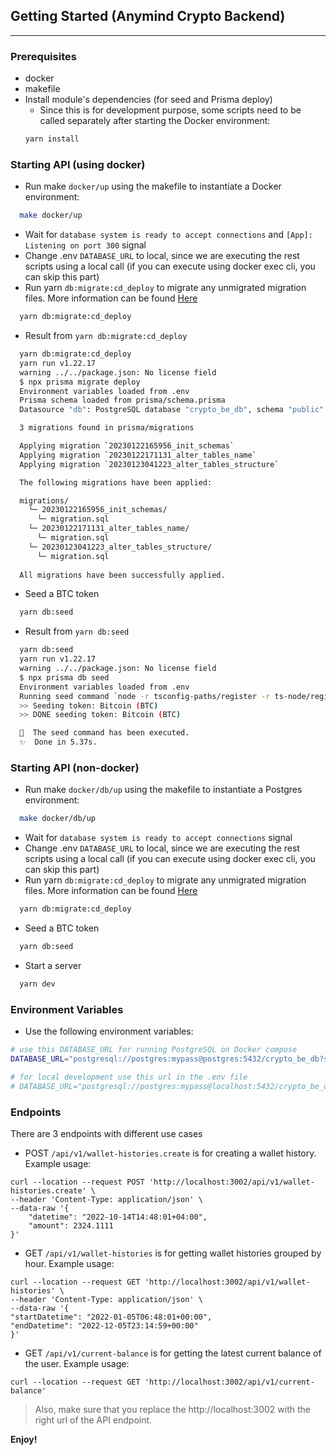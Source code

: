 

## Getting Started (Anymind Crypto Backend)
---

### Prerequisites
- docker
- makefile
- Install module's dependencies (for seed and Prisma deploy)
  - Since this is for development purpose, some scripts need to be called separately after starting the Docker environment:
  ```bash
  yarn install
  ```

### Starting API (using docker)
  - Run make `docker/up` using the makefile to instantiate a Docker environment:
  ```bash
    make docker/up
  ```  
  - Wait for `database system is ready to accept connections` and `[App]: Listening on port 300` signal
  - Change .env `DATABASE_URL` to local, since we are executing the rest scripts using a local call (if you can execute using docker exec cli, you can skip this part)
  - Run yarn `db:migrate:cd_deploy` to migrate any unmigrated migration files. More information can be found [Here](https://www.prisma.io/docs/reference/api-reference/command-reference#migrate-deploy)
  ```bash
    yarn db:migrate:cd_deploy
  ``` 
  - Result from `yarn db:migrate:cd_deploy`
  ```bash
    yarn db:migrate:cd_deploy 
    yarn run v1.22.17
    warning ../../package.json: No license field
    $ npx prisma migrate deploy
    Environment variables loaded from .env
    Prisma schema loaded from prisma/schema.prisma
    Datasource "db": PostgreSQL database "crypto_be_db", schema "public" at "localhost:5432"

    3 migrations found in prisma/migrations

    Applying migration `20230122165956_init_schemas`
    Applying migration `20230122171131_alter_tables_name`
    Applying migration `20230123041223_alter_tables_structure`

    The following migrations have been applied:

    migrations/
      └─ 20230122165956_init_schemas/
        └─ migration.sql
      └─ 20230122171131_alter_tables_name/
        └─ migration.sql
      └─ 20230123041223_alter_tables_structure/
        └─ migration.sql
          
    All migrations have been successfully applied.
  ```
  - Seed a BTC token
  ```bash
    yarn db:seed
  ``` 
  - Result from `yarn db:seed`
  ```bash
    yarn db:seed
    yarn run v1.22.17
    warning ../../package.json: No license field
    $ npx prisma db seed 
    Environment variables loaded from .env
    Running seed command `node -r tsconfig-paths/register -r ts-node/register prisma/seed_bitcoin_20230123230500.ts` ...
    >> Seeding token: Bitcoin (BTC)
    >> DONE seeding token: Bitcoin (BTC)

    🌱  The seed command has been executed.
    ✨  Done in 5.37s.
  ```
### Starting API (non-docker)
  - Run make `docker/db/up` using the makefile to instantiate a Postgres environment:
  ```bash
    make docker/db/up
  ```  
  - Wait for `database system is ready to accept connections` signal
  - Change .env `DATABASE_URL` to local, since we are executing the rest scripts using a local call (if you can execute using docker exec cli, you can skip this part)
  - Run yarn `db:migrate:cd_deploy` to migrate any unmigrated migration files. More information can be found [Here](https://www.prisma.io/docs/reference/api-reference/command-reference#migrate-deploy)
  ```bash
    yarn db:migrate:cd_deploy
  ``` 
  - Seed a BTC token
  ```bash
    yarn db:seed
  ``` 
  - Start a server
  ```bash
    yarn dev
  ``` 

### Environment Variables
- Use the following environment variables:
```bash
# use this DATABASE_URL for running PostgreSQL on Docker compose
DATABASE_URL="postgresql://postgres:mypass@postgres:5432/crypto_be_db?schema=public"

# for local development use this url in the .env file
# DATABASE_URL="postgresql://postgres:mypass@localhost:5432/crypto_be_db?schema=public"
```

### Endpoints
There are 3 endpoints with different use cases
- POST `/api/v1/wallet-histories.create` is for creating a wallet history. Example usage:
```
curl --location --request POST 'http://localhost:3002/api/v1/wallet-histories.create' \
--header 'Content-Type: application/json' \
--data-raw '{
    "datetime": "2022-10-14T14:48:01+04:00",
    "amount": 2324.1111
}'
```
- GET `/api/v1/wallet-histories` is for getting wallet histories grouped by hour. Example usage:
```
curl --location --request GET 'http://localhost:3002/api/v1/wallet-histories' \
--header 'Content-Type: application/json' \
--data-raw '{
"startDatetime": "2022-01-05T06:48:01+00:00",
"endDatetime": "2022-12-05T23:14:59+00:00"
}'
```
- GET `/api/v1/current-balance` is for getting the latest current balance of the user. Example usage:
```
curl --location --request GET 'http://localhost:3002/api/v1/current-balance'
```
> Also, make sure that you replace the http://localhost:3002 with the right url of the API endpoint.

**Enjoy!**